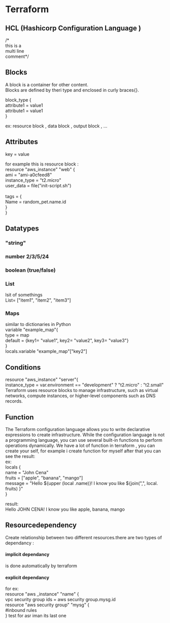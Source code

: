 # Terraform
## HCL (Hashicorp Configuration Language )
 /*   
this is a<br>
multi line<br>
comment*/<br>

## Blocks
A block is a container for other content.<br>
Blocks are defined by theri type and enclosed in curly braces{}.

block_type {<br>
attribute1 = value1<br>
attribute1 = value1<br>
}<br>

ex: resource block , data block , output block , ...<br>

## Attributes

key = value<br>

for example this is resource block :<br>
resource "aws_instance" "web" {<br>
  ami                    = "ami-a0cfeed8"<br>
  instance_type          = "t2.micro"<br>
  user_data              = file("init-script.sh")<br>
<br>
  tags = {<br>
    Name = random_pet.name.id<br>
  }<br>
}<br>
## Datatypes

### "string"<br>
### number 2/3/5/24<br>
### boolean (true/false)<br>
### List<br>
lsit of somethings<br>
List= ["item1", "item2", "item3"]<br>
### Maps
similar to dictionaries in Python<br>
variable "example_map"{<br>
type = map<br>
default = {key1= "value1", key2= "value2", key3= "value3"}<br>
}<br>
locals.variable "example_map"["key2"]<br>
## Conditions
resource "aws_instance" "server"{<br>
   instance_type = var.environment == "development" ? "t2.micro" : "t2.small"
 <br> 
  Terraform uses resource blocks to manage infrastructure, such as virtual networks, compute instances, or higher-level components such as DNS records.<br>
  
## Function
The Terraform configuration language allows you to write declarative expressions to create infrastructure. While the configuration language is not a programming language, you can use several built-in functions to perform operations dynamically.
We have a lot of function in terraform , you can create your self, for example i create function for myself after that you can see the result:<br>
ex:<br>
locals {<br>
name = "John Cena"<br>
fruits = ["apple", "banana", "mango"]<br>
message = "Hello ${upper (local .name)}! I know you like ${join(",", local. fruits) }"<br>
}<br>

result:<br>
Hello JOHN CENA! I know you like apple, banana, mango<br>

## Resourcedependency
Create relationship between two different resources.there are two types of dependancy :<br>
#### implicit dependancy
is done automatically by terraform
#### explicit dependancy

for ex:<br>
resource "aws _instance" "name" {<br>
vpc security group ids = aws security group.mysg.id<br>
resource "aws security group" "mysg" {<br>
#inbound rules<br>
}
test for asr
iman its last one
